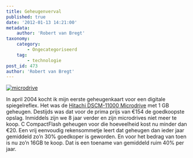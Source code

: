 ```yaml
---
title: Geheugenverval
published: true
date: '2012-01-13 14:21:00'
metadata:
    author: 'Robert van Bregt'
taxonomy:
    category:
        - Ongecategoriseerd
    tag:
        - technologie
post_id: 473
author: 'Robert van Bregt'
---
```


[![microdrive](/wp-content/uploads/2009/08/microdrive.jpg "microdrive")](/wp-content/uploads/2009/08/microdrive.jpg)

In april 2004 kocht ik mijn eerste geheugenkaart voor een digitale spiegelreflex. Het was de [Hitachi DSCM-11000 Microdrive](https://robertvanbregt.nl/2004/02/17/microdrive/) met 1 GB geheugen. Destijds was dat voor de prima prijs van €154 de goedkoopste opslag. Inmiddels zijn we 8 jaar verder en zijn microdrives niet meer te koop. C CompactFlash geheugen voor die hoeveelheid kost nu minder dan €20. Een vrij eenvoudig rekensommetje leert dat geheugen dan ieder jaar gemiddeld zo’n 30% goedkoper is geworden. En voor het bedrag van toen is nu zo’n 16GB te koop. Dat is een toename van gemiddeld ruim 40% per jaar.
